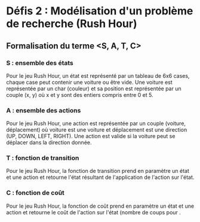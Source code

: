 # Défis 2 : Modélisation d'un problème de recherche (Rush Hour)
## Formalisation du terme <S, A, T, C>
### S : ensemble des états
Pour le jeu Rush Hour, un état est représenté par un tableau de 6x6 cases, chaque case peut contenir une voiture ou être vide. Une voiture est représentée par un char (couleur) et sa position est représentée par un couple (x, y) où x et y sont des entiers compris entre 0 et 5.
### A : ensemble des actions
Pour le jeu Rush Hour, une action est représentée par un couple (voiture, déplacement) où voiture est une voiture et déplacement est une direction (UP, DOWN, LEFT, RIGHT). Une action est valide si la voiture peut se déplacer dans la direction donnée.
### T : fonction de transition
Pour le jeu Rush Hour, la fonction de transition prend en paramètre un état et une action et retourne l'état résultant de l'application de l'action sur l'état.
### C : fonction de coût
Pour le jeu Rush Hour, la fonction de coût prend en paramètre un état et une action et retourne le coût de l'action sur l'état (nombre de coups pour .